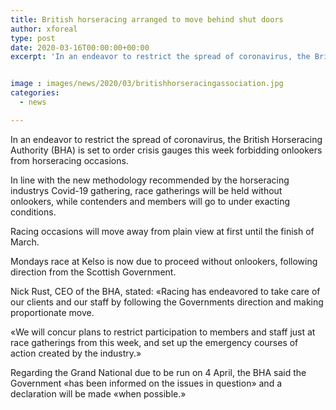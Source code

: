 ```yaml
---
title: British horseracing arranged to move behind shut doors
author: xforeal 
type: post
date: 2020-03-16T00:00:00+00:00
excerpt: 'In an endeavor to restrict the spread of coronavirus, the British Horseracing Authority (BHA) is set to order crisis gauges this week forbidding onlookers from horseracing events '


image : images/news/2020/03/britishhorseracingassociation.jpg
categories:
  - news

---
```

In an endeavor to restrict the spread of coronavirus, the British Horseracing Authority (BHA) is set to order crisis gauges this week forbidding onlookers from horseracing occasions. 

In line with the new methodology recommended by the horseracing industrys Covid-19 gathering, race gatherings will be held without onlookers, while contenders and members will go to under exacting conditions. 

Racing occasions will move away from plain view at first until the finish of March. 

Mondays race at Kelso is now due to proceed without onlookers, following direction from the Scottish Government. 

Nick Rust, CEO of the BHA, stated: &#171;Racing has endeavored to take care of our clients and our staff by following the Governments direction and making proportionate move. 

&#171;We will concur plans to restrict participation to members and staff just at race gatherings from this week, and set up the emergency courses of action created by the industry.&#187; 

Regarding the Grand National due to be run on 4 April, the BHA said the Government &#171;has been informed on the issues in question&#187; and a declaration will be made &#171;when possible.&#187;